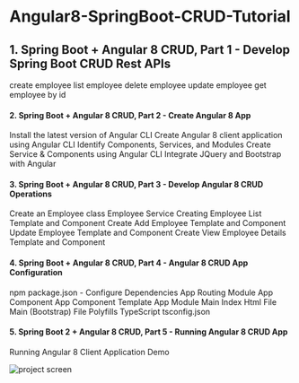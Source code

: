 # Angular8-SpringBoot-CRUD-Tutorial

## 1. Spring Boot + Angular 8 CRUD, Part 1 - Develop Spring Boot CRUD Rest APIs

create employee
list employee
delete employee
update employee
get employee by id
#### 2. Spring Boot + Angular 8 CRUD, Part 2 - Create Angular 8 App
Install the latest version of Angular CLI
Create Angular 8 client application using Angular CLI
Identify Components, Services, and Modules
Create Service & Components using Angular CLI
Integrate JQuery and Bootstrap with Angular
#### 3. Spring Boot + Angular 8 CRUD, Part 3 - Develop Angular 8 CRUD Operations
Create an Employee class
Employee Service
Creating Employee List Template and Component
Create Add Employee Template and Component
Update Employee Template and Component
Create View Employee Details Template and Component
#### 4. Spring Boot  + Angular 8 CRUD, Part 4 - Angular 8 CRUD App Configuration
npm package.json - Configure Dependencies
App Routing Module
App Component
App Component Template
App Module
Main Index Html File
Main (Bootstrap) File
Polyfills
TypeScript tsconfig.json
#### 5. Spring Boot 2 + Angular 8 CRUD, Part 5 - Running Angular 8 CRUD App
Running Angular 8 Client Application
Demo

![project screen](/images/screenshot1.png)


